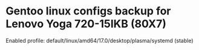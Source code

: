 # Gentoo linux configs backup for Lenovo Yoga 720-15IKB (80X7)

Enabled profile: default/linux/amd64/17.0/desktop/plasma/systemd (stable)
